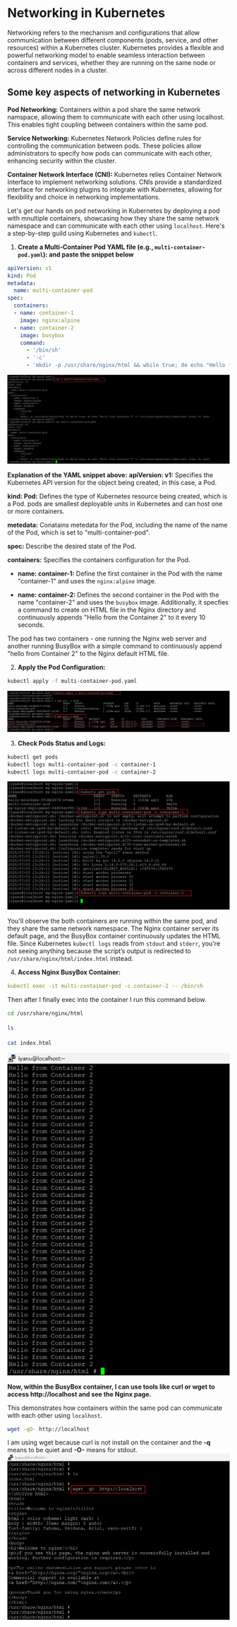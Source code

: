 # Networking in Kubernetes

Networking refers to the mechanism and configurations that allow communication between different components (pods, service, and other resources) within a Kubernetes cluster. Kubernetes provides a flexible and powerful networking model to enable seamless interaction between containers and services, whether they are running on the same node or across different nodes in a cluster.

## Some key aspects of networking in Kubernetes

**Pod Networking:** Containers within a pod share the same network namspace, allowing them to communicate with each other using localhost. This enables tight coupling between containers within the same pod.

**Service Networking:** Kubernetes Network Policies define rules for controlling the communication between pods. These policies allow administrators to specify how pods can communicate with each other, enhancing security within the cluster.

**Container Network Interface (CNI):** Kubernetes relies Container Network Interface to implement networking solutions. CNIs provide a standardized interface for networking plugins to integrate with Kubernetes, allowing for flexibility and choice in networking implementations.

Let's get our hands on pod networking in Kubernetes by deploying a pod with mnultiple containers, showcasing how they share the same network namespace and can communicate with each other using `localhost`. Here's a step-by-step guild using Kubernetes and `kubectl`.

1. **Create a Multi-Container Pod YAML file (e.g., `multi-container-pod.yaml`): and paste the snippet below**

```yaml
apiVersion: v1
kind: Pod
metadata:
  name: multi-container-pod
spec:
  containers:
  - name: container-1
    image: nginx:alpine
  - name: container-2
    image: busybox
    command:
      - '/bin/sh'
      - '-c'
      - 'mkdir -p /usr/share/nginx/html && while true; do echo "Hello from Container 2" >> /usr/share/nginx/html/index.html; sleep 10; done'
```

![1. Pod Define File](./IMG/1.%20Pod%20Define%20File.png)

**Explanation of the YAML snippet above:**
**apiVersion: v1:** Specifies the Kubernetes API version for the object being created, in this case, a Pod.

**kind: Pod:** Defines the type of Kubernetes resource being created, which is a Pod. pods are smallest deployable units in Kubernetes and can host one or more containers.

**metedata:** Conatains metedata for the Pod, including the name of the name of the Pod, which is set to "multi-container-pod".

**spec:** Describe the desired state of the Pod.

**containers:** Specifies the containers configuration for the Pod.

- **name: container-1:** Define the first container in the Pod with the name "container-1" and uses the `nginx:alpine` image.

- **name: container-2:** Defines the second container in the Pod with the name "container-2" and uses the `busybox` image. Additionally, it specfies a command to create on HTML file in the Nginx directory and continuously appends "Hello from the Container 2" to it every 10 seconds.

The pod has two containers - one running the Nginx web server and another running BusyBox with a simple command to continuously append "hello from Container 2" to the Nginx default HTML file.

2. **Apply the Pod Configuration:**

```bash
kubectl apply -f multi-container-pod.yaml
```

![2. Kubectl Apply](./IMG/2.%20Kubectl%20Apply.png)

3. **Check Pods Status and Logs:**

```bash
kubectl get pods
kubectl logs multi-container-pod -c container-1
kubectl logs multi-container-pod -c container-2
```

![3. Containers Log](./IMG/3.%20Containers%20Log.png)

You'll observe the both containers are running within the same pod, and they share the same network namespace. The Nginx container server its default page, and the BusyBox container continuously updates the HTML file.
Since Kubernetes  `kubectl logs` reads from `stdout` and `stderr`, you're not seeing anything because the script’s output is redirected to  `/usr/share/nginx/html/index.html` instead.

4. **Access Nginx BusyBox Container:**

```yaml
kubectl exec -it multi-container-pod -c container-2 -- /bin/sh
```
Then after I finally exec into the container I run this command below.

```bash
cd /usr/share/nginx/html

ls 

cat index.html
```

![4. Cat Container 2](./IMG/4.%20Cat%20Container%202.png)

**Now, within the BusyBox container, I can use tools like curl or wget to access http://localhost and see the Nginx page.**

This demonstrates how containers within the same pod can communicate with each other using `localhost`.

```bash
wget -qO- http://localhost
```

I am using wget because curl is not install on the container and the **-q** means to be quiet and **-O-** means for stdout.
![5. Output](./IMG/5.%20Output.png)

